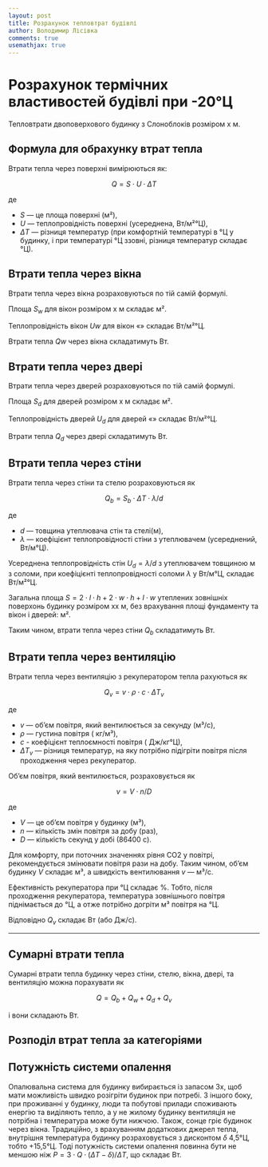 ```yaml
---
layout: post
title: Розрахунок тепловтрат будівлі
author: Володимир Лісівка
comments: true
usemathjax: true
---
```


<script>
  window.PlotlyConfig = {MathJaxConfig: 'local'}

  function p(str) { document.write(str); }

  // Print number in locale specific way.
  var locale_format = new Intl.NumberFormat('uk-UA');
  function pn(number) { document.write(locale_format.format(number)); }
  function pbn(number) { document.write('<b>',locale_format.format(number),'</b>'); }

  var температура_ззовні = -20; // °C
  var температура_в_будинку = 20; // °C
  var різниця_температур = температура_в_будинку - температура_ззовні; // K

  var довжина_будинку = 10, ширина_будинку = 8, висота_будинку = 2*2.5; // m
  var товщина_стіни = 0.4; // m
  var теплопровідність_соломи = 0.05; // Wt/m*K

  var назва_вікна = 'KBE 88 Passiv';
  var теплопровідність_вікон = 0.81; // Wt/m²*K
  var ширина_вікна = 1.32, висота_вікна = 1.42; // m
  var кількість_вікон = 11;

  var назва_дверей = 'Вхідні утеплені пінопластом 40мм';
  var теплопровідність_дверей = 1.5; // Wt/m²*K
  var ширина_двері = 1.2, висота_двері = 2.1; // m
  var кількість_дверей = 2;
</script>

# Розрахунок термічних властивостей будівлі при -20°Ц

Тепловтрати двоповерхового будинку з Слоноблоків розміром <script>pn(довжина_будинку)</script>x<script>pn(ширина_будинку)</script> м.

## Формула для обрахунку втрат тепла

Втрати тепла через поверхні  вимірюються як:

$$ Q = S \cdot U \cdot ΔT$$

де

  * $S$ — це площа поверхні (м²),
  * $U$ — теплопровідність поверхні (усереднена, Вт/м²°Ц),
  * $ΔT$ — різниця температур (при комфортній температурі в <script>pn(температура_в_будинку)</script>°Ц у будинку, і при температурі <script>pn(температура_ззовні)</script>°Ц ззовні, різниця температур складає <script>pn(різниця_температур)</script>°Ц).

## Втрати тепла через вікна

<script>
try {
  var площа_вікна = ширина_вікна * висота_вікна; // m²
  var площа_вікон = площа_вікна * кількість_вікон; // m²
  var втрати_тепла_через_вікна = теплопровідність_вікон * площа_вікон * різниця_температур; // Wt

} catch(e) { document.write(e); }
</script>

Втрати тепла через вікна розраховуються по тій самій формулі.

Площа $S_w$ для <script>pn(кількість_вікон)</script> вікон розміром <script>pn(ширина_вікна)</script>x<script>pn(висота_вікна)</script> м складає <script>pbn(площа_вікон)</script> м².

Теплопровідність вікон $Uw$ для вікон «<script>p(назва_вікна)</script>» складає <script>pbn(теплопровідність_вікон)</script> Вт/м²°Ц.

Втрати тепла $Qw$ через вікна складатимуть <script>pbn(втрати_тепла_через_вікна);</script> Вт.

## Втрати тепла через двері

<script>
try {
  var площа_двері = ширина_двері * висота_двері; // m²
  var площа_дверей = площа_двері * кількість_дверей; // m²
  var втрати_тепла_через_двері = теплопровідність_дверей * площа_дверей * різниця_температур; // Wt

} catch(e) { document.write(e); }
</script>

Втрати тепла через дверей розраховуються по тій самій формулі.

Площа $S_d$ для <script>pn(кількість_дверей)</script> дверей розміром <script>pn(ширина_двері)</script>x<script>pn(висота_двері)</script> м складає <script>pbn(площа_дверей)</script> м².

Теплопровідність дверей $U_d$ для дверей «<script>p(назва_дверей)</script>» складає <script>pbn(теплопровідність_дверей)</script> Вт/м²°Ц.

Втрати тепла $Q_d$ через двері складатимуть <script>pbn(втрати_тепла_через_двері);</script> Вт.

## Втрати тепла через стіни

<script>
try {
  var теплопровідність_стіни = теплопровідність_соломи / товщина_стіни; // Wt/m²*K
  var площа_стін = 2*(довжина_будинку + ширина_будинку) * висота_будинку; // m²
  var площа_стелі = довжина_будинку * ширина_будинку; // m²
  var площа_поверхні_будинку = площа_стін + площа_стелі - площа_вікон - площа_дверей; // m²
  var втрати_тепла_через_стіни = теплопровідність_стіни * площа_поверхні_будинку * різниця_температур; // Wt

} catch(e) { document.write(e); }
</script>

Втрати тепла через стіни та стелю розраховуються як

$$ Q_b = S_b \cdot ΔT \cdot λ / d$$

де 

  * $d$ — товщина утеплювача стін та стелі(м),
  * $λ$ — коефіцієнт теплопровідності стіни з утеплювачем (усереднений, Вт/м°Ц).

Усереднена теплопровідність стін $U_d = λ / d$ з утеплювачем товщиною <script>pn(товщина_стіни)</script> м з соломи, при коефіцієнті теплопровідності соломи $λ$ у <script>pn(теплопровідність_соломи)</script> Вт/м°Ц, складає <script>pbn(теплопровідність_стіни)</script> Вт/м²°Ц.

Загальна площа $S = 2 \cdot l \cdot h + 2 \cdot w \cdot h + l \cdot w$ утеплених зовнішніх поверхонь будинку розміром <script>pn(довжина_будинку)</script>x<script>pn(ширина_будинку)</script>x<script>pn(висота_будинку)</script> м, без врахування площі фундаменту та вікон і дверей: <script>pbn(площа_поверхні_будинку)</script> м².

Таким чином, втрати тепла через стіни $Q_b$ складатимуть <script>pbn(втрати_тепла_через_стіни)</script> Вт.


## Втрати тепла через вентиляцію

<script>
try {
  var кількість_змін_повітря_на_день = 3;
  var ккд_рекуператора = 0.5; // При -20°Ц
  var густина_повітря = 1.29; // kg/m³
  var теплоємність_повітря = 1000; // J/kg*K

  var обʼєм_будинку = довжина_будинку * ширина_будинку * висота_будинку; // m³

  var обʼєм_повітря_на_день = обʼєм_будинку * кількість_змін_повітря_на_день; // m³/day
  var обʼєм_повітря_на_секунду = обʼєм_повітря_на_день/(24*60*60); // m³/s
  var різниця_температур_для_догрівання = різниця_температур * ккд_рекуператора; // K
  var втрати_тепла_через_вентиляцію = обʼєм_повітря_на_секунду * густина_повітря * теплоємність_повітря * різниця_температур_для_догрівання; // J/s або Wt

} catch(e) { document.write(e); }
</script>

Втрати тепла через вентиляцію з рекуператором тепла рахуються як

$$ Q_v = v \cdot ρ \cdot c \cdot ΔT_v$$

де

  * $v$ — обʼєм повітря, який вентилюється за секунду (м³/с),
  * $ρ$ — густина повітря (<script>pn(густина_повітря)</script> кг/м³),
  * $с$ - коефіцієнт теплоємності повітря (<script>pn(теплоємність_повітря)</script> Дж/кг°Ц),
  * $ΔT_v$ — різниця температур, на яку потрібно підігріти повітря після проходження через рекуператор.

Обʼєм повітря, який вентилюється, розраховується як

$$v = V \cdot n / D $$

де

  * $V$ — це обʼєм повітря у будинку (м³),
  * $n$ — кількість змін повітря за добу (раз),
  * $D$ — кількість секунд у добі (86400 с).

Для комфорту, при поточних значеннях рівня CO2 у повітрі, рекомендується змінювати повітря <script>pn(кількість_змін_повітря_на_день)</script> рази на добу. Таким чином, обʼєм будинку $V$ складає <script>pn(обʼєм_будинку)</script> м³, а швидкість вентилювання $v$ — <script>pbn(обʼєм_повітря_на_секунду)</script> м³/с.

Ефективність рекуператора при <script>pn(температура_ззовні)</script>°Ц складає <script>pn(ккд_рекуператора*100)</script> %. Тобто, після проходження рекуператора, температура зовнішнього повітря піднімається до <script>pn(температура_ззовні+різниця_температур * ккд_рекуператора)</script>°Ц, а отже потрібно догріти <script>pn(обʼєм_повітря_на_секунду)</script> м³ повітря на <script>pn(різниця_температур_для_догрівання)</script>°Ц.

Відповідно $Q_v$ складає <script>pbn(втрати_тепла_через_вентиляцію)</script> Вт (або Дж/с).

---

## Сумарні втрати тепла
<script>
try {
  var сумарні_втрати_тепла = втрати_тепла_через_стіни + втрати_тепла_через_вікна + втрати_тепла_через_двері + втрати_тепла_через_вентиляцію; // Wt
} catch(e) { document.write(e); }
</script>


Сумарні втрати тепла будинку через стіни, стелю, вікна, двері, та вентиляцію можна порахувати як

$$ Q = Q_b + Q_w + Q_d + Q_v$$

і вони складають <script>pbn(сумарні_втрати_тепла)</script> Вт.

## Розподіл втрат тепла за категоріями

<script src='https://cdn.plot.ly/plotly-basic-latest.min.js'></script>
<div id='heat_loss_contibution_chart'><!-- Plotly chart will be drawn inside this DIV --></div>
<script>
var heat_loss_contibution_chart_data = [{
  values: [втрати_тепла_через_стіни, втрати_тепла_через_вікна, втрати_тепла_через_двері, втрати_тепла_через_вентиляцію],
  labels: ['Стіни', 'Вікна', 'Двері', 'Вентиляція'],
  type: 'pie'
}];

Plotly.newPlot('heat_loss_contibution_chart', heat_loss_contibution_chart_data);
</script>

## Потужність системи опалення

<script>
try {
  var надлишковість_системи_опалення = 3;
  var дисконт_температури_жилого_будинку = 4.5; // K
  var потужність_системи_опалення = надлишковість_системи_опалення * сумарні_втрати_тепла * (різниця_температур - дисконт_температури_жилого_будинку)/різниця_температур; // Wt
} catch(e) { document.write(e); }
</script>

Опалювальна система для будинку вибирається із запасом 3х, щоб мати можливість швидко розігріти будинок при потребі. З іншого боку, при проживанні у будинку, люди та побутові прилади споживають енергію та виділяють тепло, а у не жилому будинку вентиляція не потрібна і температура може бути нижчою. Також, сонце гріє будинок через вікна. Традиційно, з врахуванням додаткових джерел тепла, внутрішня температура будинку розраховується з дисконтом $δ$ 4,5°Ц, тобто +15,5°Ц. Тоді потужність системи опалення повинна бути не меншою ніж $P = 3 \cdot Q \cdot (ΔT - δ) / ΔT$, що складає <script>pbn(потужність_системи_опалення)</script> Вт.
